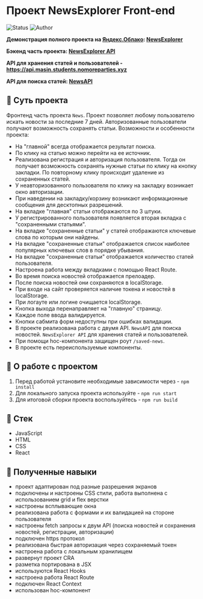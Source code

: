 # Проект NewsExplorer Front-end

<p>
  <img alt="Status" src="https://img.shields.io/badge/status-released-green" >
  <img alt="Author" src="https://img.shields.io/badge/author-MaximSinyukov-blue" />
</p>

**Демонстрация полного проекта на [Яндекс.Облако](https://cloud.yandex.ru/): [NewsExplorer](https://masin.students.nomoreparties.xyz/)**

**Бэкенд часть проекта: [NewsExplorer API](https://github.com/MaximSinyukov/news-explorer-api)**

**API для хранения статей и пользователей - https://api.masin.students.nomoreparties.xyz**

**API для поиска статей: [NewsAPI](https://newsapi.org/)**

## :book: Суть проекта

Фронтенд часть проекта `News`. Проект позволяет любому пользователю искать новости за последние 7 дней. Авторизованные пользователи получают возможность сохранять статьи. Возможности и особенности проекта:

* На "главной" всегда отображается результат поиска.
* По клику на статью можно перейти на ее источник.
* Реализована регистрация и авторизация пользователя. Тогда он получает возможность сохранять нужные статьи по клику на кнопку закладки. По повторному клику происходит удаление из сохраненных статей.
* У неавторизованного пользователя по клику на закладку возникает окно авторизации.
* При наведении на закладку/корзину возникают информационные сообщения для десктопных разрешений.
* На вкладке "главная" статьи отображаются по 3 штуки.
* У регистрированного пользователя появляется вторая вкладка с "сохраненными статьями".
* На вкладке "сохраненные статьи" у статей отображаются ключевые слова по которым они найдены.
* На вкладке "сохраненные статьи" отображается список наиболее популярных ключевых слов в порядке убывания.
* На вкладке "сохраненные статьи" отображается количество статей пользователя.
* Настроена работа между вкладками с помощью React Route.
* Во время поиска новостей отображается прелоадер.
* После поиска новостей они сохраняются в localStorage.
* При входе на сайт проверяется наличие токена и новостей в localStorage.
* При логауте или логине очищается localStorage.
* Кнопка выхода перенаправляет на "главную" страницу.
* Каждое поле ввода валидируется.
* Кнопки сабмита форм недоступны при ошибках валидации.
* В проекте реализована работа с двумя API. `NewsAPI` для поиска новостей. `NewsExplorer API` для хранения статей и пользователей.
* При помощи hoc-компонента защищен роут `/saved-news`.
* В проекте есть переиспользуемые компоненты.

## :wrench: О работе с проектом

1. Перед работой установите необходимые зависимости через - `npm install`
2. Для локального запуска проекта используйте - `npm run start`
3. Для итоговой сборки проекта воспользуйтесь - `npm run build`

## :bookmark_tabs: Стек

- JavaScript
- HTML
- CSS
- React

## :mag_right: Полученные навыки

* проект адаптирован под разные разрешения экранов
* подключены и настроены CSS стили, работа выполнена с использованием grid и flex верстки
* настроены всплывающие окна
* реализована работа с формами и их валидацией на стороне пользователя
* настроены fetch запросы к двум API (поиска новостей и сохранения новостей, регистрации, авторизации)
* подключен https протокол
* реализована быстрая авторизация через сохраняемый токен
* настроена работа с локальным хранилищем
* развернут проект CRA
* разметка портирована в JSX
* используются React Hooks
* настроена работа React Route
* подключен React Context
* использован hoc-компонент
